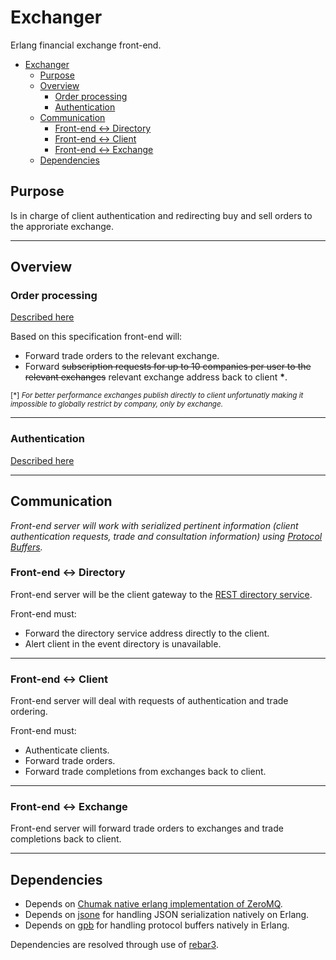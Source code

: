 # Exchanger #

Erlang financial exchange front-end.

- [Exchanger](#exchanger)
    - [Purpose](#purpose)
    - [Overview](#overview)
        - [Order processing](#order-processing)
        - [Authentication](#authentication)
    - [Communication](#communication)
        - [Front-end <-> Directory](#front-end---directory)
        - [Front-end <-> Client](#front-end---client)
        - [Front-end <-> Exchange](#front-end---exchange)
    - [Dependencies](#dependencies)

## Purpose ##

Is in charge of client authentication and redirecting buy and sell orders to the approriate exchange.

-----------------------

## Overview ##

### Order processing ###

[Described here](https://github.com/Seriyin/Exchanger-Server#order-processing)

Based on this specification front-end will:

- Forward trade orders to the relevant exchange.
- Forward ~~subscription requests for up to 10 companies per user to the relevant exchanges~~ relevant exchange address back to client **\***.

<sub> [*]  _For better performance exchanges publish directly to client unfortunatly making it impossible to globally restrict by company, only by exchange._ <sub>

-----------------------

### Authentication ###

[Described here](https://github.com/Seriyin/Exchanger-Client#authentication)

-----------------------

## Communication ##

_Front-end server will work with serialized pertinent information (client authentication requests, trade and consultation information) using [Protocol Buffers](https://github.com/google/protobuf)._

### Front-end <-> Directory ###

Front-end server will be the client gateway to the [REST directory service](https://github.com/Seriyin/Exchanger-Directory).

Front-end must:

- Forward the directory service address directly to the client.
- Alert client in the event directory is unavailable.

-----------------------

### Front-end <-> Client ###

Front-end server will deal with requests of authentication and trade ordering.

Front-end must:

- Authenticate clients.
- Forward trade orders.
- Forward trade completions from exchanges back to client.

-----------------------

### Front-end <-> Exchange ###

Front-end server will forward trade orders to exchanges and trade completions back to client.

-----------------------

## Dependencies ##

- Depends on [Chumak native erlang implementation of ZeroMQ](https://github.com/zeromq/chumak).
- Depends on [jsone](https://github.com/sile/jsone) for handling JSON serialization natively on Erlang.
- Depends on [gpb](https://github.com/tomas-abrahamsson/gpb) for handling protocol buffers natively in Erlang.

Dependencies are resolved through use of [rebar3](https://github.com/erlang/rebar3).
